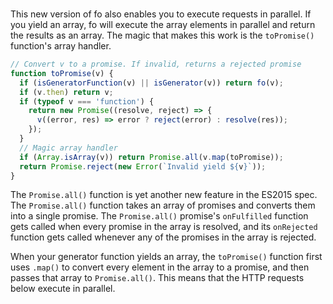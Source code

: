 <br>

This new version of fo also enables you to execute requests in parallel.
If you yield an array, fo will execute the array elements in parallel and
return the results as an array. The magic that makes this work is the
`toPromise()` function's array handler.

```javascript
// Convert v to a promise. If invalid, returns a rejected promise
function toPromise(v) {
  if (isGeneratorFunction(v) || isGenerator(v)) return fo(v);
  if (v.then) return v;
  if (typeof v === 'function') {
    return new Promise((resolve, reject) => {
      v((error, res) => error ? reject(error) : resolve(res));
    });
  }
  // Magic array handler
  if (Array.isArray(v)) return Promise.all(v.map(toPromise));
  return Promise.reject(new Error(`Invalid yield ${v}`));
}
```

The `Promise.all()` function is yet another new feature in the ES2015 spec.
The `Promise.all()` function takes an array of promises and converts them
into a single promise. The `Promise.all()` promise's `onFulfilled` function
gets called when every promise in the array is resolved, and its
`onRejected` function gets called whenever any of the promises in the array
is rejected.

When your generator function yields an array, the `toPromise()` function first
uses `.map()` to convert every element in the array to a promise, and then
passes that array to `Promise.all()`. This means that the HTTP requests below
execute in parallel.
